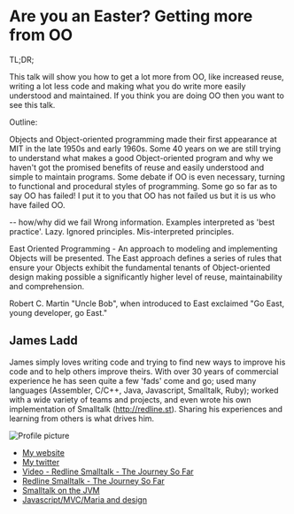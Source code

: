 # Are you an Easter? Getting more from OO

TL;DR;

This talk will show you how to get a lot more from OO, like increased reuse,
writing a lot less code and making what you do write more easily understood
and maintained. If you think you are doing OO then you want to see
this talk.

Outline:

Objects and Object-oriented programming made their first appearance at MIT in the
late 1950s and early 1960s. Some 40 years on we are still trying to understand what makes
a good Object-oriented program and why we haven't got the promised benefits of reuse and
easily understood and simple to maintain programs. Some debate if OO is even necessary, 
turning to functional and procedural styles of programming. Some go so far as to say 
OO has failed! I put it to you that OO has not failed us but it is us who have failed
OO.

-- how/why did we fail
Wrong information. Examples interpreted as 'best practice'. Lazy. Ignored principles.
Mis-interpreted principles.

East Oriented Programming - An approach to modeling and implementing Objects will be 
presented. The East approach defines a series of rules that ensure your Objects exhibit 
the fundamental tenants of Object-oriented design making possible a significantly 
higher level of reuse, maintainability and comprehension.

Robert C. Martin "Uncle Bob", when introduced to East exclaimed "Go East, young developer,
go East."


## James Ladd

James simply loves writing code and trying to find new ways to improve his code
and to help others improve theirs. With over 30 years of commercial experience
he has seen quite a few 'fads' come and go; used many languages 
(Assembler, C/C++, Java, Javascript, Smalltalk, Ruby); worked with a wide
variety of teams and projects, and even wrote his own implementation of
Smalltalk (http://redline.st). Sharing his experiences and learning from
others is what drives him.

![Profile picture](https://raw.github.com/jamesladd/rubyconfau-2013-cfp/master/example/profile_picture.jpg)

- [My website](http://www.jamesladdcode.com)
- [My twitter](https://twitter.com/jamesladd)
- [Video - Redline Smalltalk - The Journey So Far](http://www.slideshare.net/seantallen/redline-smalltalk-the-journey-so-far)
- [Redline Smalltalk - The Journey So Far](http://www.redline.st/blog/2011/04/01/the-journey-so-far.html)
- [Smalltalk on the JVM](http://www.slideshare.net/esug/smalltalk-on-the-jvm)
- [Javascript/MVC/Maria and design](http://jamesladdcode.com/wp-content/uploads/2012/06/melbjs-maria-mvc-east.pdf)

